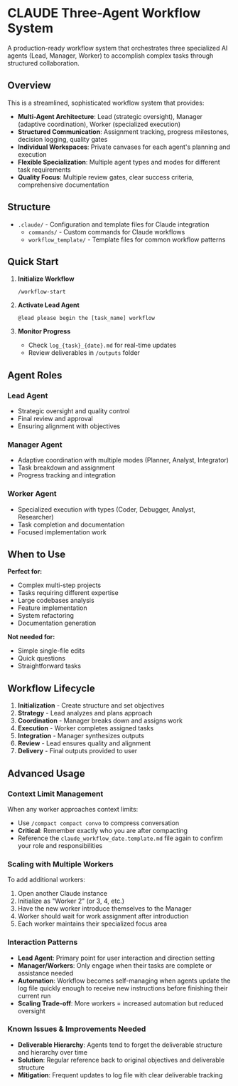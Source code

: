 # CLAUDE Three-Agent Workflow System

A production-ready workflow system that orchestrates three specialized AI agents (Lead, Manager, Worker) to accomplish complex tasks through structured collaboration.

## Overview

This is a streamlined, sophisticated workflow system that provides:
- **Multi-Agent Architecture**: Lead (strategic oversight), Manager (adaptive coordination), Worker (specialized execution)
- **Structured Communication**: Assignment tracking, progress milestones, decision logging, quality gates
- **Individual Workspaces**: Private canvases for each agent's planning and execution
- **Flexible Specialization**: Multiple agent types and modes for different task requirements
- **Quality Focus**: Multiple review gates, clear success criteria, comprehensive documentation

## Structure

- `.claude/` - Configuration and template files for Claude integration
  - `commands/` - Custom commands for Claude workflows
  - `workflow_template/` - Template files for common workflow patterns

## Quick Start

1. **Initialize Workflow**
   ```
   /workflow-start
   ```

2. **Activate Lead Agent**
   ```
   @lead please begin the [task_name] workflow
   ```

3. **Monitor Progress**
   - Check `log_{task}_{date}.md` for real-time updates
   - Review deliverables in `/outputs` folder

## Agent Roles

### Lead Agent
- Strategic oversight and quality control
- Final review and approval
- Ensuring alignment with objectives

### Manager Agent
- Adaptive coordination with multiple modes (Planner, Analyst, Integrator)
- Task breakdown and assignment
- Progress tracking and integration

### Worker Agent
- Specialized execution with types (Coder, Debugger, Analyst, Researcher)
- Task completion and documentation
- Focused implementation work

## When to Use

**Perfect for:**
- Complex multi-step projects
- Tasks requiring different expertise
- Large codebases analysis
- Feature implementation
- System refactoring
- Documentation generation

**Not needed for:**
- Simple single-file edits
- Quick questions
- Straightforward tasks

## Workflow Lifecycle

1. **Initialization** - Create structure and set objectives
2. **Strategy** - Lead analyzes and plans approach
3. **Coordination** - Manager breaks down and assigns work
4. **Execution** - Worker completes assigned tasks
5. **Integration** - Manager synthesizes outputs
6. **Review** - Lead ensures quality and alignment
7. **Delivery** - Final outputs provided to user

## Advanced Usage

### Context Limit Management
When any worker approaches context limits:
- Use `/compact compact convo` to compress conversation
- **Critical**: Remember exactly who you are after compacting
- Reference the `claude_workflow_date.template.md` file again to confirm your role and responsibilities

### Scaling with Multiple Workers
To add additional workers:
1. Open another Claude instance
2. Initialize as "Worker 2" (or 3, 4, etc.)
3. Have the new worker introduce themselves to the Manager
4. Worker should wait for work assignment after introduction
5. Each worker maintains their specialized focus area

### Interaction Patterns
- **Lead Agent**: Primary point for user interaction and direction setting
- **Manager/Workers**: Only engage when their tasks are complete or assistance needed
- **Automation**: Workflow becomes self-managing when agents update the log file quickly enough to receive new instructions before finishing their current run
- **Scaling Trade-off**: More workers = increased automation but reduced oversight

### Known Issues & Improvements Needed
- **Deliverable Hierarchy**: Agents tend to forget the deliverable structure and hierarchy over time
- **Solution**: Regular reference back to original objectives and deliverable structure
- **Mitigation**: Frequent updates to log file with clear deliverable tracking